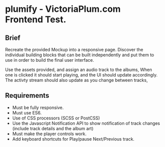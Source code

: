 # plumify - VictoriaPlum.com Frontend Test.

## Brief
Recreate the provided Mockup into a responsive page. Discover the individual
building blocks that can be built independently and put them to use in order to
build the final user interface.

Use the assets provided, and assign an audio track to the albums, When one is
clicked it should start playing, and the UI should update accordingly. The
activty stream should also update as you change between tracks,

## Requirements
* Must be fully responsive.
* Must use ES6.
* Use of CSS processors (SCSS or PostCSS)
* Use the Javascript Notification API to show notification of track changes
  (include track details and the album art)
* Must make the player controls work.
* Add keyboard shortcuts for Play/pause Next/Previous track.
